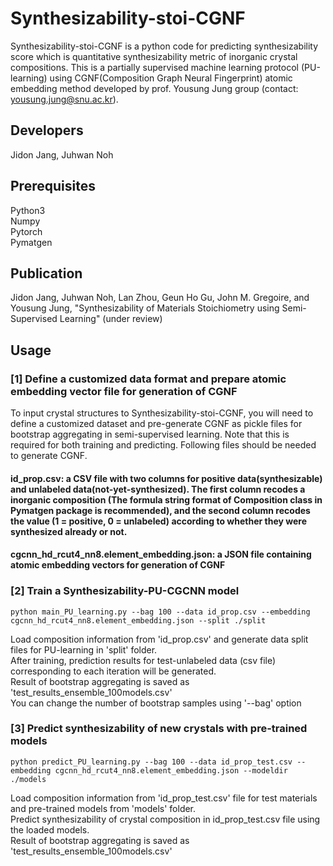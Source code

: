 # Synthesizability-stoi-CGNF
Synthesizability-stoi-CGNF is a python code for predicting synthesizability score which is quantitative synthesizability metric of inorganic crystal compositions. This is a partially supervised machine learning protocol (PU-learning) using CGNF(Composition Graph Neural Fingerprint) atomic embedding method developed by prof. Yousung Jung group (contact: yousung.jung@snu.ac.kr).

## Developers
Jidon Jang, Juhwan Noh<br>

## Prerequisites
Python3<br> Numpy<br> Pytorch<br> Pymatgen<br>

## Publication
Jidon Jang, Juhwan Noh, Lan Zhou, Geun Ho Gu, John M. Gregoire, and Yousung Jung, "Synthesizability of Materials Stoichiometry using Semi-Supervised Learning" (under review)

## Usage
### [1] Define a customized data format and prepare atomic embedding vector file for generation of CGNF
To input crystal structures to Synthesizability-stoi-CGNF, you will need to define a customized dataset and pre-generate CGNF as pickle files for bootstrap aggregating in semi-supervised learning. Note that this is required for both training and predicting.
Following files should be needed to generate CGNF.
#### id_prop.csv: a CSV file with two columns for positive data(synthesizable) and unlabeled data(not-yet-synthesized). The first column recodes a inorganic composition (The formula string format of Composition class in Pymatgen package is recommended), and the second column recodes the value (1 = positive, 0 = unlabeled) according to whether they were synthesized already or not.
#### cgcnn_hd_rcut4_nn8.element_embedding.json: a JSON file containing atomic embedding vectors for generation of CGNF

### [2] Train a Synthesizability-PU-CGCNN model
`python main_PU_learning.py --bag 100 --data id_prop.csv --embedding cgcnn_hd_rcut4_nn8.element_embedding.json --split ./split`<br>

Load composition information from 'id_prop.csv' and generate data split files for PU-learning in 'split' folder.<br>
After training, prediction results for test-unlabeled data (csv file) corresponding to each iteration will be generated.<br>
Result of bootstrap aggregating is saved as 'test_results_ensemble_100models.csv'<br>
You can change the number of bootstrap samples using '--bag' option<br>

### [3] Predict synthesizability of new crystals with pre-trained models
`python predict_PU_learning.py --bag 100 --data id_prop_test.csv --embedding cgcnn_hd_rcut4_nn8.element_embedding.json --modeldir ./models`<br>

Load composition information from 'id_prop_test.csv' file for test materials and pre-trained models from 'models' folder.<br>
Predict synthesizability of crystal composition in id_prop_test.csv file using the loaded models.<br>
Result of bootstrap aggregating is saved as 'test_results_ensemble_100models.csv'
